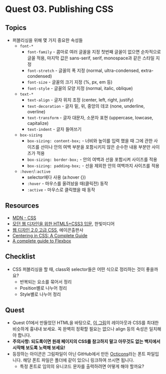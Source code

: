 # Quest 03. Publishing CSS


## Topics
* 퍼블리싱을 위해 몇 가지 중요한 속성들
  * `font-*`
    * `font-family` - 콤마로 여러 글꼴을 지정 첫번째 글꼴이 없으면 순차적으로 글꼴 적용, 마지막 값은 sans-serif, serif, monospace과 같은 스타일 지정
    * `font-stretch` - 글꼴의 폭 지정 (normal, ultra-condensed, extra-condensed)
    * `font-size` - 글꼴의 크기 지정 (%, px, em 등)
    * `font-style` - 글꼴의 모양 지정 (normal, italic, oblique)
  * `text-*`
    * `text-align` - 글자 위치 조정 (center, left, right, justify)
    * `text-decoration` - 글자 밑, 위, 중앙의 데코 (none, underline, overline)
    * `text-transform` - 글자 대문자, 소문자 표현 (uppercase, lowcase, capitalize)
    * `text-indent` - 글자 들여쓰기
  * `box-sizing`
    * `box-sizing: content-box;` - 너비와 높이를 입력 했을 때 그에 관한 사이즈를 선이나 안의 여백 부분을 포함시키지 않은 순수한 내용 부분만 사이즈가 적용
    * `box-sizing: border-box;` - 안의 여백과 선을 포함시켜 사이즈를 적용
    * `box-sizing: padding-box;` - 선을 제외한 안의 여백까지 사이즈를 적용
  * `:hover`/`:active`
    * selector에다 사용 (a:hover {})
    * `:hover` - 마우스를 올려놨을 때(클릭전) 동작
    * `:active` - 마우스로 클릭했을 때 동작
    
## Resources
* [MDN - CSS](https://developer.mozilla.org/ko/docs/Web/CSS)
* [모던 웹 디자인을 위한 HTML5+CSS3 입문](http://www.yes24.com/24/Goods/15683538?Acode=101), 한빛미디어
* [웹 디자인 2.0 고급 CSS](http://www.yes24.com/24/Goods/2808075?Acode=101), 에이콘출판사
* [Centering in CSS: A Complete Guide](https://css-tricks.com/centering-css-complete-guide/)
* [A complete guide to Flexbox](https://css-tricks.com/snippets/css/a-guide-to-flexbox/)

## Checklist
* CSS 퍼블리싱을 할 때, class와 selector들은 어떤 식으로 정리하는 것이 좋을까요?
    * 반복되는 요소를 묶어서 정리
    * Position별로 나누어 정리
    * Style별로 나누어 정리

## Quest
* Quest 01에서 만들었던 HTML을 바탕으로, [이 그림](github.png)의 레이아웃과 CSS를 최대한 비슷하게 흉내내 보세요. 꼭 완벽히 정확할 필요는 없으나 align 등의 속성은 일치해야 합니다.
* **주의사항: 되도록이면 원래 페이지의 CSS를 참고하지 말고 아무것도 없는 백지에서 시작해 보도록 노력해 보세요!**
* 등장하는 아이콘은 그림파일이 아닌 GitHub에서 만든 [Octicons](https://octicons.github.com/)라는 폰트 파일입니다. 해당 폰트 파일은 폴더에 같이 있으니 링크하여 쓰시면 됩니다.
  * 특정 폰트로 임의의 유니코드 문자를 출력하려면 어떻게 해야 할까요?
